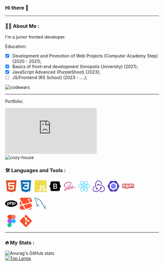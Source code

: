 ### Hi there 👋
---
### :woman_technologist: About Me :

I'm a junior fronted developer.



Education:

- [x] Development and Promotion of Web Projects (Computer Academy Step) (2020 - 2021);
- [x] Basics of front-end development (Innopolis University) (2021);
- [x] JavaScript Advanced (PurpleShool) (2023);
- [ ] JS/Frontend (RS School) (2023 - ....);

<img src="https://www.codewars.com/users/rsschool_d84185bfe82c7390/badges/micro" title="codewars" alt="codewars">

---
Portfolio:

![virtual-keyboard](https://natalesv.github.io/virtual-keyboard/src/index.html) <br/>
![cozy-house](https://rolling-scopes-school.github.io/natalesv-JSFE2023Q1/shelter/pages/main/)


### :hammer_and_wrench: Languages and Tools :

<div> 
<img src="https://github.com/devicons/devicon/blob/master/icons/html5/html5-plain.svg" title="HTML5" alt="HTML5" width="40" height="40"/>&nbsp;
<img src="https://github.com/devicons/devicon/blob/master/icons/css3/css3-plain.svg" title="CSS3" alt="CSS3" width="40" height="40"/>&nbsp;
<img src="https://github.com/devicons/devicon/blob/master/icons/javascript/javascript-plain.svg" title="JS" alt="JS" width="40" height="40"/>&nbsp;
<img src="https://github.com/devicons/devicon/blob/master/icons/bootstrap/bootstrap-plain.svg" title="bootstrap" alt="bootstrap" width="40" height="40"/>&nbsp;
<img src="https://github.com/devicons/devicon/blob/master/icons/sass/sass-original.svg" title="SASS" alt="SASS" width="40" height="40"/>&nbsp;
<img src="https://github.com/devicons/devicon/blob/master/icons/react/react-original.svg" title="React"  alt="React" width="40" height="40"/>&nbsp;
<img src="https://github.com/devicons/devicon/blob/master/icons/redux/redux-original.svg" title="Redux" alt="Redux" width="40" height="40"/>&nbsp; 
<img src="https://github.com/devicons/devicon/blob/master/icons/eslint/eslint-original.svg" title="eslint" alt="eslint" width="40" height="40"/>&nbsp;
<img src="https://github.com/devicons/devicon/blob/master/icons/npm/npm-original-wordmark.svg" title="npm" alt="npm" width="40" height="40"/>

  
<img src="https://github.com/devicons/devicon/blob/master/icons/php/php-plain.svg" title="php"  alt="php" width="40" height="40"/>&nbsp;
<img src="https://github.com/devicons/devicon/blob/master/icons/laravel/laravel-plain.svg" title="Laravel" alt="Laravel" width="40" height="40"/>&nbsp;
<img src="https://github.com/devicons/devicon/blob/master/icons/mysql/mysql-plain.svg" title="mySql" alt="mySql" width="40" height="40"/>&nbsp;
  
  
<img src="https://github.com/devicons/devicon/blob/master/icons/figma/figma-original.svg"  title="figma" alt="figma" width="40" height="40"/>&nbsp;
<img src="https://github.com/devicons/devicon/blob/master/icons/git/git-plain.svg" title="git" alt="git" width="40" height="40"/>&nbsp;
</div>

---

### :fire: My Stats :

![Anurag's GitHub stats](https://github-readme-stats.vercel.app/api?username=NataleSv&show_icons=true&theme=radical) <br/>
[![Top Langs](https://github-readme-stats.vercel.app/api/top-langs/?username=NataleSv&hide_progress=compact&theme=radical)](https://github.com/anuraghazra/github-readme-stats)

